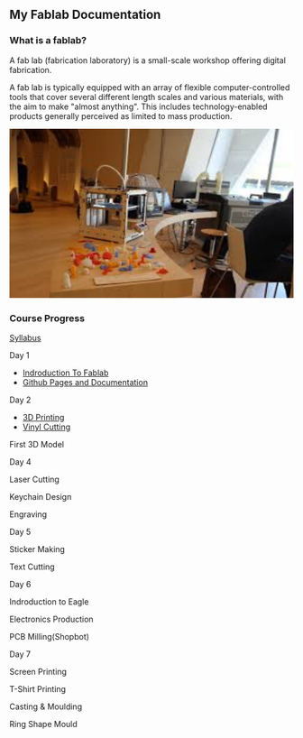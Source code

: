 ## My Fablab Documentation

### What is a fablab?
A fab lab (fabrication laboratory) is a small-scale workshop offering digital fabrication.

A fab lab is typically equipped with an array of flexible computer-controlled tools that cover several different length scales and various materials, with the aim to make "almost anything". This includes technology-enabled products generally perceived as limited to mass production.

<img src="fablab.jpg" height="300" width="512">

### Course Progress

[Syllabus]()


Day 1
* [Indroduction To Fablab]()
* [Github Pages and Documentation]()

Day 2
* [3D Printing]()
* [Vinyl Cutting]()

First 3D Model


Day 4

Laser Cutting

Keychain Design

Engraving

Day 5



Sticker Making

Text Cutting

Day 6

Indroduction to Eagle

Electronics Production

PCB Milling(Shopbot)

Day 7

Screen Printing

T-Shirt Printing

Casting & Moulding

Ring Shape Mould


